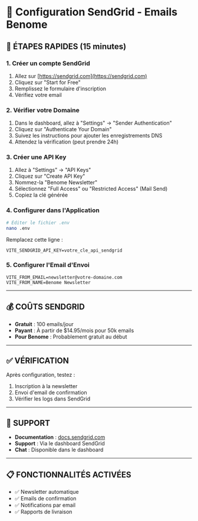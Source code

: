 # 📧 Configuration SendGrid - Emails Benome

## 🚀 **ÉTAPES RAPIDES (15 minutes)**

### **1. Créer un compte SendGrid**
1. Allez sur [https://sendgrid.com](https://sendgrid.com)
2. Cliquez sur "Start for Free"
3. Remplissez le formulaire d'inscription
4. Vérifiez votre email

### **2. Vérifier votre Domaine**
1. Dans le dashboard, allez à "Settings" → "Sender Authentication"
2. Cliquez sur "Authenticate Your Domain"
3. Suivez les instructions pour ajouter les enregistrements DNS
4. Attendez la vérification (peut prendre 24h)

### **3. Créer une API Key**
1. Allez à "Settings" → "API Keys"
2. Cliquez sur "Create API Key"
3. Nommez-la "Benome Newsletter"
4. Sélectionnez "Full Access" ou "Restricted Access" (Mail Send)
5. Copiez la clé générée

### **4. Configurer dans l'Application**
```bash
# Éditer le fichier .env
nano .env
```

Remplacez cette ligne :
```env
VITE_SENDGRID_API_KEY=votre_cle_api_sendgrid
```

### **5. Configurer l'Email d'Envoi**
```env
VITE_FROM_EMAIL=newsletter@votre-domaine.com
VITE_FROM_NAME=Benome Newsletter
```

---

## 💰 **COÛTS SENDGRID**

- **Gratuit** : 100 emails/jour
- **Payant** : À partir de $14.95/mois pour 50k emails
- **Pour Benome** : Probablement gratuit au début

---

## ✅ **VÉRIFICATION**

Après configuration, testez :
1. Inscription à la newsletter
2. Envoi d'email de confirmation
3. Vérifier les logs dans SendGrid

---

## 🔧 **SUPPORT**

- **Documentation** : [docs.sendgrid.com](https://docs.sendgrid.com)
- **Support** : Via le dashboard SendGrid
- **Chat** : Disponible dans le dashboard

---

## 📋 **FONCTIONNALITÉS ACTIVÉES**

- ✅ Newsletter automatique
- ✅ Emails de confirmation
- ✅ Notifications par email
- ✅ Rapports de livraison

